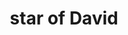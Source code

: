 ---
layout: smileys&emotion
title: star of David
emoji: star_of_david
permalink: ✡.html
image: assets/img/3moji/star_of_david.png
---